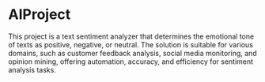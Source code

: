 # AIProject
This project is a text sentiment analyzer that determines the emotional tone of texts as positive, negative, or neutral. The solution is suitable for various domains, such as customer feedback analysis, social media monitoring, and opinion mining, offering automation, accuracy, and efficiency for sentiment analysis tasks.
